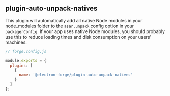 ## plugin-auto-unpack-natives

This plugin will automatically add all native Node modules in your node_modules folder to the `asar.unpack` config option in your `packagerConfig`. If your app uses native Node modules, you should probably use this to reduce loading times and disk consumption on your users' machines.

```javascript
// forge.config.js

module.exports = {
  plugins: [
    {
      name: '@electron-forge/plugin-auto-unpack-natives'
    }
  ]
};
```
